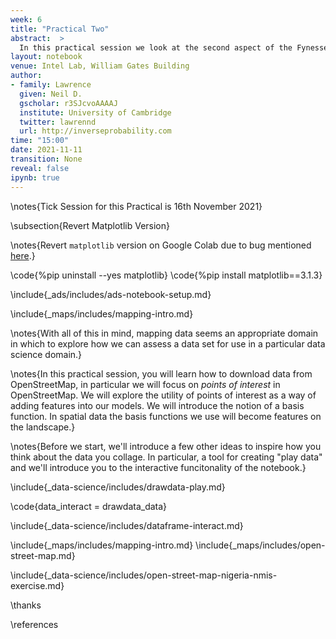 ```yaml
---
week: 6
title: "Practical Two"
abstract:  >
  In this practical session we look at the second aspect of the Fynesse data science process, *assess*. In particular, we are going to download data from OpenStreetMap and verify its quality and utility.
layout: notebook
venue: Intel Lab, William Gates Building
author:
- family: Lawrence
  given: Neil D.
  gscholar: r3SJcvoAAAAJ
  institute: University of Cambridge
  twitter: lawrennd
  url: http://inverseprobability.com
time: "15:00"
date: 2021-11-11
transition: None
reveal: false
ipynb: true
---
```


\notes{Tick Session for this Practical is 16th November 2021}

\subsection{Revert Matplotlib Version}

\notes{Revert `matplotlib` version on Google Colab due to bug mentioned [here](https://github.com/facebook/prophet/issues/1691).}

\code{%pip uninstall --yes matplotlib}
\code{%pip install matplotlib==3.1.3}

\include{_ads/includes/ads-notebook-setup.md}

\include{_maps/includes/mapping-intro.md}

\notes{With all of this in mind, mapping data seems an appropriate domain in which to explore how we can assess a data set for use in a particular data science domain.}

\notes{In this practical session, you will learn how to download data from OpenStreetMap, in particular we will focus on *points of interest* in OpenStreetMap. We will explore the utility of points of interest as a way of adding features into our models. We will introduce the notion of a basis function. In spatial data the basis functions we use will become features on the landscape.}

\notes{Before we start, we'll introduce a few other ideas to inspire how you think about the data you collage. In particular, a tool for creating "play data" and we'll introduce you to the interactive funcitonality of the notebook.}

\include{_data-science/includes/drawdata-play.md}

\code{data_interact = drawdata_data}

\include{_data-science/includes/dataframe-interact.md}

\include{_maps/includes/mapping-intro.md}
\include{_maps/includes/open-street-map.md}


\include{_data-science/includes/open-street-map-nigeria-nmis-exercise.md}



\thanks

\references
